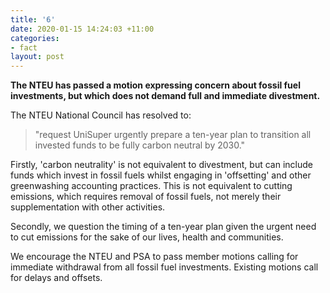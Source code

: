 ```yaml
---
title: '6'
date: 2020-01-15 14:24:03 +11:00
categories:
- fact
layout: post
---
```


**The NTEU has passed a motion expressing concern about fossil fuel investments, but which does not demand full and immediate divestment.**

The NTEU National Council has resolved to:

> "request UniSuper urgently prepare a ten-year plan to transition all invested funds to be fully carbon neutral by 2030."

Firstly, 'carbon neutrality' is not equivalent to divestment, but can include funds which invest in fossil fuels whilst engaging in 'offsetting' and other greenwashing accounting practices. This is not equivalent to cutting emissions, which requires removal of fossil fuels, not merely their supplementation with other activities. 

Secondly, we question the timing of a ten-year plan given the urgent need to cut emissions for the sake of our lives, health and communities. 

We encourage the NTEU and PSA to pass member motions calling for immediate withdrawal from all fossil fuel investments. Existing motions call for delays and offsets.